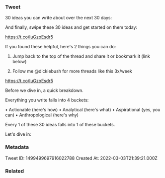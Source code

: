 ### Tweet
30 ideas you can write about over the next 30 days:

And finally, swipe these 30 ideas and get started on them today:

https://t.co/IuGzoEsdr5

If you found these helpful, here's 2 things you can do:

1. Jump back to the top of the thread and share it or bookmark it (link below) 

2. Follow me @dickiebush for more threads like this 3x/week 

https://t.co/IuGzoEsdr5

Before we dive in, a quick breakdown.

Everything you write falls into 4 buckets:

• Actionable (here's how)
• Analytical (here's what)
• Aspirational (yes, you can)
• Anthropological (here's why)

Every 1 of these 30 ideas falls into 1 of these buckets. 

Let's dive in:

### Metadata
Tweet ID: 1499499697916022788
Created At: 2022-03-03T21:39:21.000Z

### Related

